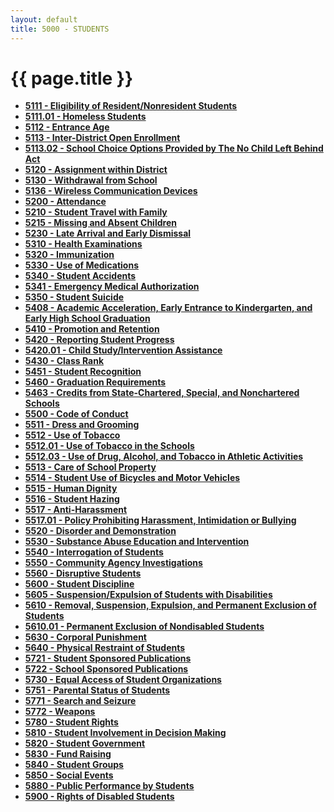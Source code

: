 ```yaml
---
layout: default
title: 5000 - STUDENTS
---
```


{{ page.title }}
================

-   **[5111 - Eligibility of Resident/Nonresident
    Students](po5111.md)**
-   **[5111.01 - Homeless Students](po5111.01.md)**
-   **[5112 - Entrance Age](po5112.md)**
-   **[5113 - Inter-District Open Enrollment](po5113.md)**
-   **[5113.02 - School Choice Options Provided by The No Child Left
    Behind Act](po5113.02.md)**
-   **[5120 - Assignment within District](po5120.md)**
-   **[5130 - Withdrawal from School](po5130.md)**
-   **[5136 - Wireless Communication Devices](po5136.md)**
-   **[5200 - Attendance](po5200.md)**
-   **[5210 - Student Travel with Family](po5210.md)**
-   **[5215 - Missing and Absent Children](po5215.md)**
-   **[5230 - Late Arrival and Early Dismissal](po5230.md)**
-   **[5310 - Health Examinations](po5310.md)**
-   **[5320 - Immunization](po5320.md)**
-   **[5330 - Use of Medications](po5330.md)**
-   **[5340 - Student Accidents](po5340.md)**
-   **[5341 - Emergency Medical Authorization](po5341.md)**
-   **[5350 - Student Suicide](po5350.md)**
-   **[5408 - Academic Acceleration, Early Entrance to Kindergarten, and
    Early High School Graduation](po5408.md)**
-   **[5410 - Promotion and Retention](po5410.md)**
-   **[5420 - Reporting Student Progress](po5420.md)**
-   **[5420.01 - Child Study/Intervention Assistance](po5420.01.md)**
-   **[5430 - Class Rank](po5430.md)**
-   **[5451 - Student Recognition](po5451.md)**
-   **[5460 - Graduation Requirements](po5460.md)**
-   **[5463 - Credits from State-Chartered, Special, and Nonchartered
    Schools](po5463.md)**
-   **[5500 - Code of Conduct](po5500.md)**
-   **[5511 - Dress and Grooming](po5511.md)**
-   **[5512 - Use of Tobacco](po5512.md)**
-   **[5512.01 - Use of Tobacco in the Schools](po5512.01.md)**
-   **[5512.03 - Use of Drug, Alcohol, and Tobacco in Athletic
    Activities](po5512.03.md)**
-   **[5513 - Care of School Property](po5513.md)**
-   **[5514 - Student Use of Bicycles and Motor Vehicles](po5514.md)**
-   **[5515 - Human Dignity](po5515.md)**
-   **[5516 - Student Hazing](po5516.md)**
-   **[5517 - Anti-Harassment](po5517.md)**
-   **[5517.01 - Policy Prohibiting Harassment, Intimidation or
    Bullying](po5517.01.md)**
-   **[5520 - Disorder and Demonstration](po5520.md)**
-   **[5530 - Substance Abuse Education and Intervention](po5530.md)**
-   **[5540 - Interrogation of Students](po5540.md)**
-   **[5550 - Community Agency Investigations](po5550.md)**
-   **[5560 - Disruptive Students](po5560.md)**
-   **[5600 - Student Discipline](po5600.md)**
-   **[5605 - Suspension/Expulsion of Students with
    Disabilities](po5605.md)**
-   **[5610 - Removal, Suspension, Expulsion, and Permanent Exclusion of
    Students](po5610.md)**
-   **[5610.01 - Permanent Exclusion of Nondisabled
    Students](po5610.01.md)**
-   **[5630 - Corporal Punishment](po5630.md)**
-   **[5640 - Physical Restraint of Students](po5640.md)**
-   **[5721 - Student Sponsored Publications](po5721.md)**
-   **[5722 - School Sponsored Publications](po5722.md)**
-   **[5730 - Equal Access of Student Organizations](po5730.md)**
-   **[5751 - Parental Status of Students](po5751.md)**
-   **[5771 - Search and Seizure](po5771.md)**
-   **[5772 - Weapons](po5772.md)**
-   **[5780 - Student Rights](po5780.md)**
-   **[5810 - Student Involvement in Decision Making](po5810.md)**
-   **[5820 - Student Government](po5820.md)**
-   **[5830 - Fund Raising](po5830.md)**
-   **[5840 - Student Groups](po5840.md)**
-   **[5850 - Social Events](po5850.md)**
-   **[5880 - Public Performance by Students](po5880.md)**
-   **[5900 - Rights of Disabled Students](po5900.md)**


